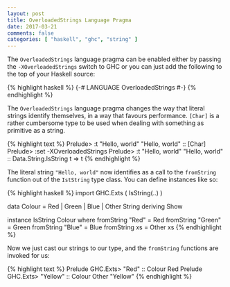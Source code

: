 ```yaml
---
layout: post
title: OverloadedStrings Language Pragma
date: 2017-03-21
comments: false
categories: [ "haskell", "ghc", "string" ]
---
```


The `OverloadedStrings` language pragma can be enabled either by passing the `-XOverloadedStrings` switch to GHC or you can just add the following to the top of your Haskell source:

{% highlight haskell %}
{-# LANGUAGE OverloadedStrings #-}
{% endhighlight %}

The `OverloadedStrings` language pragma changes the way that literal strings identify themselves, in a way that favours performance. `[Char]` is a rather cumbersome type to be used when dealing with something as primitive as a string.

{% highlight text %}
Prelude> :t "Hello, world"
"Hello, world" :: [Char]
Prelude> :set -XOverloadedStrings
Prelude> :t "Hello, world"
"Hello, world" :: Data.String.IsString t => t
{% endhighlight %}

The literal string `"Hello, world"` now identifies as a call to the `fromString` function out of the `IstString` type class. You can define instances like so:

{% highlight haskell %}
import GHC.Exts ( IsString(..) )

data Colour = Red | Green | Blue | Other String deriving Show

instance IsString Colour where
  fromString "Red" = Red
  fromString "Green" = Green
  fromString "Blue" = Blue 
  fromString xs = Other xs
{% endhighlight %}

Now we just cast our strings to our type, and the `fromString` functions are invoked for us:

{% highlight text %}
Prelude GHC.Exts> "Red" :: Colour
Red
Prelude GHC.Exts> "Yellow" :: Colour
Other "Yellow"
{% endhighlight %}

